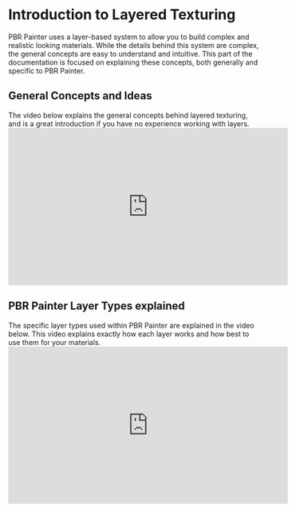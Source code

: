 # Introduction to Layered Texturing

PBR Painter uses a layer-based system to allow you to build complex and realistic looking materials. While the details behind this system are complex, the general
concepts are easy to understand and intuitive. This part of the documentation is focused on explaining these concepts, both generally and specific to PBR Painter.

## General Concepts and Ideas

<p>
The video below explains the general concepts behind layered texturing, and is a great introduction if you have no experience working with layers.
<iframe width="560" height="315" src="https://www.youtube.com/embed/1PHuyK2MxGE?si=zeGzXg7wJCsSWLd6" title="YouTube video player" frameborder="0" allow="accelerometer; autoplay; clipboard-write; encrypted-media; gyroscope; picture-in-picture; web-share" referrerpolicy="strict-origin-when-cross-origin" allowfullscreen></iframe>
</p>

## PBR Painter Layer Types explained

<p> 
The specific layer types used within PBR Painter are explained in the video below. This video explains exactly how each layer works and how best to
use them for your materials.
<iframe width="560" height="315" src="https://www.youtube.com/embed/krhDbO6nSRU?si=ipNtODiB_JI_J7WG" title="YouTube video player" frameborder="0" allow="accelerometer; autoplay; clipboard-write; encrypted-media; gyroscope; picture-in-picture; web-share" referrerpolicy="strict-origin-when-cross-origin" allowfullscreen></iframe>
</p>